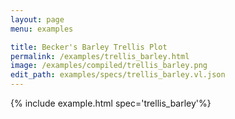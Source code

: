 ```yaml
---
layout: page
menu: examples

title: Becker's Barley Trellis Plot
permalink: /examples/trellis_barley.html
image: /examples/compiled/trellis_barley.png
edit_path: examples/specs/trellis_barley.vl.json
---
```




{% include example.html spec='trellis_barley'%}
